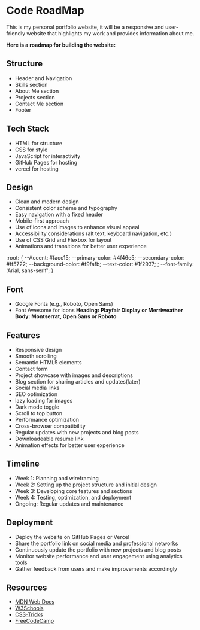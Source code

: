 # Code RoadMap

This is my personal portfolio website, it will be a responsive and user-friendly website that highlights my work and provides information about me.

**Here is a roadmap for building the website:**

## Structure

- Header and Navigation
- Skills section
- About Me section
- Projects  section
- Contact Me section
- Footer

## Tech Stack

- HTML for structure
- CSS for style
- JavaScript for interactivity
- GitHub Pages for hosting
- vercel for hosting

## Design

- Clean and modern design
- Consistent color scheme and typography
- Easy navigation with a fixed header
- Mobile-first approach
- Use of icons and images to enhance visual appeal
- Accessibility considerations (alt text, keyboard navigation, etc.)
- Use of CSS Grid and Flexbox for layout
- Animations and transitions for better user experience

:root: {
    --Accent: #facc15; <!-- gold highlight -->
    --primary-color: #4f46e5; <!-- deep indigo -->
    --secondary-color: #ff5722; <!-- vibrant orange -->
    --background-color: #f9fafb; <!-- light grey -->
    --text-color: #1f2937; <!-- dark neutral -->;
    --font-family: 'Arial, sans-serif';
}

## Font

- Google Fonts (e.g., Roboto, Open Sans)
- Font Awesome for icons
**Heading: Playfair Display or Merriweather**  
**Body: Montserrat, Open Sans or Roboto**

## Features

- Responsive design
- Smooth scrolling  
- Semantic HTML5 elements
- Contact form
- Project showcase with images and descriptions
- Blog section for sharing articles and updates(later)
- Social media links
- SEO optimization
- lazy loading for images
- Dark mode toggle
- Scroll to top button
- Performance optimization
- Cross-browser compatibility
- Regular updates with new projects and blog posts
- Downloadeable resume link
- Animation effects for better user experience

## Timeline

- Week 1: Planning and wireframing
- Week 2: Setting up the project structure and initial design
- Week 3: Developing core features and sections
- Week 4: Testing, optimization, and deployment
- Ongoing: Regular updates and maintenance

## Deployment

- Deploy the website on GitHub Pages or Vercel
- Share the portfolio link on social media and professional networks
- Continuously update the portfolio with new projects and blog posts
- Monitor website performance and user engagement using analytics tools
- Gather feedback from users and make improvements accordingly

## Resources

- [MDN Web Docs](https://developer.mozilla.org/en-US/)
- [W3Schools](https://www.w3schools.com/)
- [CSS-Tricks](https://css-tricks.com/)
- [FreeCodeCamp](https://www.freecodecamp.org/)
